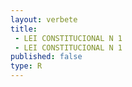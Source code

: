 ```yaml
---
layout: verbete
title:
 - LEI CONSTITUCIONAL N 1
 - LEI CONSTITUCIONAL N 1
published: false
type: R
---
```


